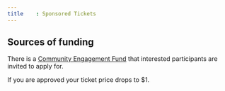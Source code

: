 ```yaml
---
title    : Sponsored Tickets
---
```




## Sources of funding

There is a [Community Engagement Fund](https://www.owasp.org/index.php/Funding) that interested participants are invited to apply for.

If you are approved your ticket price drops to $1.
